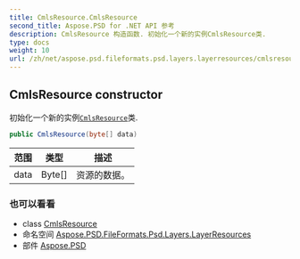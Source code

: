 ```yaml
---
title: CmlsResource.CmlsResource
second_title: Aspose.PSD for .NET API 参考
description: CmlsResource 构造函数. 初始化一个新的实例CmlsResource类.
type: docs
weight: 10
url: /zh/net/aspose.psd.fileformats.psd.layers.layerresources/cmlsresource/cmlsresource/
---
```

## CmlsResource constructor

初始化一个新的实例[`CmlsResource`](../)类.

```csharp
public CmlsResource(byte[] data)
```

| 范围 | 类型 | 描述 |
| --- | --- | --- |
| data | Byte[] | 资源的数据。 |

### 也可以看看

* class [CmlsResource](../)
* 命名空间 [Aspose.PSD.FileFormats.Psd.Layers.LayerResources](../../cmlsresource/)
* 部件 [Aspose.PSD](../../../)


